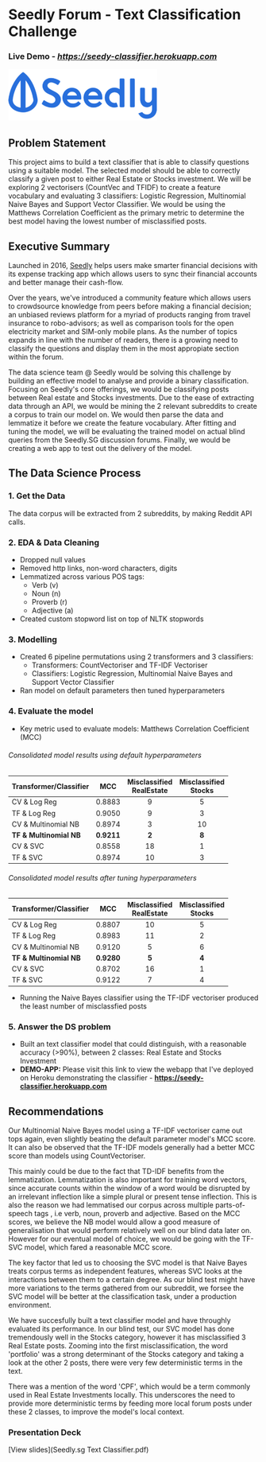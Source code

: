 # Seedly Forum - Text Classification Challenge
### Live Demo - *https://seedy-classifier.herokuapp.com*

<img src="logo-1.png" width="300"/>


## Problem Statement
This project aims to build a text classifier that is able to classify questions using a suitable model. The selected model should be able to correctly classify a given post to either Real Estate or Stocks investment. We will be exploring 2 vectorisers (CountVec and TFIDF) to create a feature vocabulary and evaluating 3 classifiers: Logistic Regression, Multinomial Naive Bayes and Support Vector Classifier. We would be using the Matthews Correlation Coefficient as the primary metric to determine the best model having the lowest number of misclassified posts.


## Executive Summary

Launched in 2016, [Seedly](https://seedly.sg) helps users make smarter financial decisions with its expense tracking app which allows users to sync their financial accounts and better manage their cash-flow.

Over the years, we've introduced a community feature which allows users to crowdsource knowledge from peers before making a financial decision; an unbiased reviews platform for a myriad of products ranging from travel insurance to robo-advisors; as well as comparison tools for the open electricity market and SIM-only mobile plans. As the number of topics expands in line with the number of readers, there is a growing need to classify the questions and display them in the most appropiate section within the forum.

The data science team @ Seedly would be solving this challenge by building an effective model to analyse and provide a binary classification. Focusing on Seedly's core offerings, we would be classifying posts between Real estate and Stocks investments. Due to the ease of extracting data through an API, we would be mining the 2 relevant subreddits to create a corpus to train our model on. We would then parse the data and lemmatize it before we create the feature vocabulary. After fitting and tuning the model, we will be evaluating the trained model on actual blind queries from the Seedly.SG discussion forums. Finally, we would be creating a web app to test out the delivery of the model.


## The Data Science Process

### 1. Get the Data
The data corpus will be extracted from 2 subreddits, by making Reddit API calls.


### 2. EDA  & Data Cleaning
* Dropped null values
* Removed http links, non-word characters, digits
* Lemmatized across various POS tags: 
    * Verb (v)
    * Noun (n)
    * Proverb (r)
    * Adjective (a)
* Created custom stopword list on top of NLTK stopwords


### 3. Modelling
* Created 6 pipeline permutations using 2 transformers and 3 classifiers:
    * Transformers: CountVectoriser and TF-IDF Vectoriser
    * Classifiers: Logistic Regression, Multinomial Naive Bayes and Support Vector Classifier
* Ran model on default parameters then tuned hyperparameters


### 4. Evaluate the model
* Key metric used to evaluate models: Matthews Correlation Coefficient (MCC)

###### Consolidated model results using default hyperparameters
   Transformer/Classifier|MCC|Misclassified<br /> RealEstate|Misclassified<br /> Stocks|                    
  ------|------|:------:|:----:|   
   CV & Log Reg|0.8883|9|5| 
   TF & Log Reg|0.9050|9|3|
   CV & Multinomial NB|0.8974|3|10 |
   **TF & Multinomial NB**|**0.9211**|**2**|**8**|
   CV & SVC|0.8558|18 |1|
   TF & SVC|0.8974|10|3|


###### Consolidated model results after tuning hyperparameters
   
  Transformer/Classifier|MCC|Misclassified<br /> RealEstate|Misclassified<br /> Stocks|                    
  ------|------|:------:|:----:|   
   CV & Log Reg|0.8807|10|5 | 
   TF & Log Reg|0.8983|11|2|
   CV & Multinomial NB|0.9120|5|6 |
   **TF & Multinomial NB**|**0.9280**|**5**|**4**|
   CV & SVC|0.8702|16 |1|
   TF & SVC|0.9122|7|4| 
   
* Running the Naive Bayes classifier using the TF-IDF vectoriser produced the least number of misclassfied posts


### 5. Answer the DS problem
* Built an text classifier model that could distinguish, with a reasonable accuracy (>90%), between 2 classes: Real Estate and Stocks Investment
* **DEMO-APP:** Please visit this link to view the webapp that I've deployed on Heroku demonstrating the classifier - **https://seedy-classifier.herokuapp.com**



## Recommendations
Our Multinomial Naive Bayes model using a TF-IDF vectoriser came out tops again, even slightly beating the default parameter model's MCC score. It can also be observed that the TF-IDF models generally had a better MCC score than models using CountVectoriser.

This mainly could be due to the fact that TD-IDF benefits from the lemmatization. Lemmatization is also important for training word vectors, since accurate counts within the window of a word would be disrupted by an irrelevant inflection like a simple plural or present tense inflection. This is also the reason we had lemmatised our corpus across multiple parts-of-speech tags , i.e verb, noun, proverb and adjective. Based on the MCC scores, we believe the NB model would allow a good measure of generalisation that would perform relatively well on our blind data later on. However for our eventual model of choice, we would be going with the TF-SVC model, which fared a reasonable MCC score.

The key factor that led us to choosing the SVC model is that Naive Bayes treats corpus terms as independent features, whereas SVC looks at the interactions between them to a certain degree. As our blind test might have more variations to the terms gathered from our subreddit, we forsee the SVC model will be better at the classification task, under a production environment.

We have succesfully built a text classifier model and have throughly evaluated its performance. In our blind test, our SVC model has done tremendously well in the Stocks category, however it has misclassified 3 Real Estate posts.
Zooming into the first misclassification, the word 'portfolio' was a strong determinant of the Stocks category and taking a look at the other 2 posts, there were very few deterministic terms in the text.

There was a mention of the word 'CPF', which would be a term commonly used in Real Estate Investments locally. This underscores the need to provide more deterministic terms by feeding more local forum posts under these 2 classes, to improve the model's local context.

### Presentation Deck
[View slides](Seedly.sg Text Classifier.pdf)
